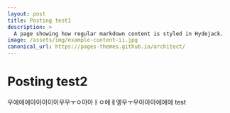 ```yaml
---
layout: post
title: Posting test1
description: >
  A page showing how regular markdown content is styled in Hydejack.
image: /assets/img/example-content-ii.jpg
canonical_url: https://pages-themes.github.io/architect/
---
```



# Posting test2
우에에에아아이이이우우ㅜㅇ아아ㅏㅇ에ㅔ엥우ㅜ우아아아에에에
test 
